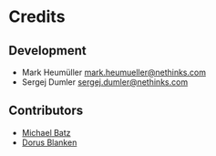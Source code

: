 # Credits

## Development

* Mark Heumüller [mark.heumueller@nethinks.com](mark.heumueller@nethinks.com)
* Sergej Dumler [sergej.dumler@nethinks.com](sergej.dumler@nethinks.com)

## Contributors
* [Michael Batz](https://github.com/michael-batz)
* [Dorus Blanken](https://github.com/doblanken)
